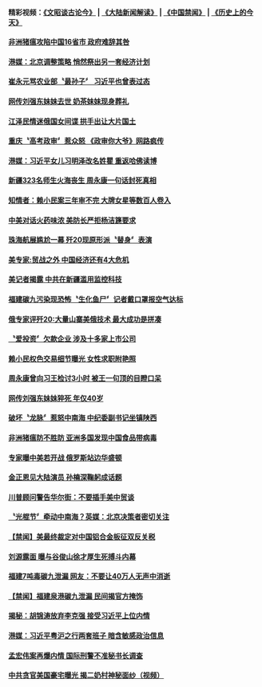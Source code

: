 #### 精彩视频：[《文昭谈古论今》](https://github.com/gfw-breaker/wenzhao/blob/master/README.md?t=11110931) | [《大陆新闻解读》](https://github.com/gfw-breaker/ntdtv-comedy/blob/master/README.md?t=11110931) | [《中国禁闻》](https://github.com/gfw-breaker/ntdtv-news/blob/master/README.md?t=11110931) | [《历史上的今天》](https://github.com/gfw-breaker/today-in-history/blob/master/README.md?t=11110931) 

#### [非洲猪瘟攻陷中国16省市 政府难辞其咎](../pages/news204/a1398886.md?t=11110931) 

#### [港媒：北京调整策略 悄然祭出另一套经济计划](../pages/news204/a1398894.md?t=11110931) 

#### [崔永元骂农业部〝最孙子〞 习近平也曾表过态](../pages/news204/a1398891.md?t=11110931) 

#### [网传刘强东妹妹去世 奶茶妹妹现身葬礼](../pages/news204/a1398874.md?t=11110931) 

#### [江泽民情迷俄国女间谍 拱手出让大片国土](../pages/news204/a1398880.md?t=11110931) 

#### [重庆〝高考政审〞惹众怒 《政审你大爷》网路疯传](../pages/news204/a1398879.md?t=11110931) 


#### [港媒：习近平女儿习明泽改名姓瞿 重返哈佛读博](../pages/news204/a1398690.md?t=11110931) 

#### [新疆323名师生火海丧生 周永康一句话封死真相](../pages/news204/a1398834.md?t=11110931) 

#### [知情者：赖小民案三年审不完 大牌女星等数百人卷入](../pages/news204/a1398779.md?t=11110931) 

#### [中美对话火药味浓 美防长严拒杨洁篪要求](../pages/news204/a1398825.md?t=11110931) 

#### [珠海航展尴尬一幕 歼20现原形派〝替身〞表演](../pages/news204/a1398626.md?t=11110931) 

#### [美专家:贸战之外 中国经济还有4大危机](../pages/news204/a1398869.md?t=11110931) 

#### [美记者揭露 中共在新疆滥用监控科技](../pages/news204/a1398862.md?t=11110931) 

#### [福建碳九污染现恐怖〝生化鱼尸〞记者戴口罩报空气达标](../pages/news204/a1398857.md?t=11110931) 

#### [俄专家评歼20:大量山寨美俄技术 最大成功是拼凑](../pages/news204/a1398853.md?t=11110931) 

#### [〝爱投资〞欠款企业 涉及十多家上市公司](../pages/news204/a1398851.md?t=11110931) 

#### [赖小民权色交易细节曝光 女性求职附艳照](../pages/news204/a1398835.md?t=11110931) 

#### [周永康曾向习王检讨3小时 被王一句顶的目瞪口呆](../pages/news204/a1398833.md?t=11110931) 

#### [网传刘强东妹妹猝死 年仅40岁](../pages/news204/a1398773.md?t=11110931) 

#### [破坏〝龙脉〞惹怒中南海 中纪委副书记坐镇陕西](../pages/news204/a1398829.md?t=11110931) 

#### [非洲猪瘟防不胜防 亚洲多国发现中国食品带病毒](../pages/news204/a1398822.md?t=11110931) 

#### [专家曝中美若开战 俄罗斯站边华盛顿](../pages/news204/a1398821.md?t=11110931) 

#### [金正恩见大陆演员 孙楠深鞠躬成话题](../pages/news204/a1398778.md?t=11110931) 

#### [川普顾问警告华尔街：不要插手美中贸谈](../pages/news204/a1398805.md?t=11110931) 

#### [〝光棍节〞牵动中南海？英媒：北京决策者密切关注](../pages/news204/a1398797.md?t=11110931) 

#### [【禁闻】美最终裁定对中国铝合金板征双反关税](../pages/news204/a1398774.md?t=11110931) 

#### [刘源露面  曝与谷俊山徐才厚生死搏斗内幕](../pages/news204/a1398663.md?t=11110931) 

#### [福建7吨毒碳九泄漏 网友：不要让40万人无声中消逝](../pages/news204/a1398786.md?t=11110931) 

#### [【禁闻】福建泉港碳九泄漏 民间揭官方掩饰](../pages/news204/a1398747.md?t=11110931) 

#### [揭秘：胡锦涛放弃李克强 接受习近平上位内情](../pages/news204/a1398388.md?t=11110931) 


#### [港媒：习近平粤沪之行两套班子 暗含敏感政治信息](../pages/news204/a1398583.md?t=11110931) 

#### [孟宏伟案再爆内情 国际刑警不准秘书长调查](../pages/news204/a1398677.md?t=11110931) 

#### [中共贪官美国豪宅曝光 揭二奶村神秘面纱（视频）](../pages/news204/a1398523.md?t=11110931) 

